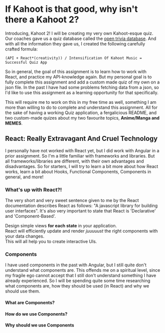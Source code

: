 # If Kahoot is that good, why isn't there a Kahoot 2?
Introducing, Kahoot 2!
I will be creating my very own Kahoot-esque quiz.
Our coaches gave us a quiz database called the [open trivia database](https://opentdb.com/).
And with all the information they gave us, I created the following carefully crafted formula:
````
(API + React*(creativity)) / Intensification Of Kahoot Music = Successful Quiz App
````

So in general, the goal of this assignment is to learn how to work with React, and practice my API-knowledge again.
But my personal goal is to fully complete this assignment and add a custom made quiz of my own on a json file.
In the past I have had some problems fetching data from a json, so I'd like to use this assignment as a learning opportunity for that specifically.

This will require me to work on this in my free time as well, something I am more than willing to do to complete and understand this assignment.
All for the sake of having a working Quiz application, a fergalicious README, and two custom-made quizes about my two favourite topics, **Anime/Manga and MEMES**.

## React: Really Extravagant And Cruel Technology
I personally have not worked with React yet, but I did work with Angular in a prior assignment.
So I'm a little familiar with frameworks and libraries.
But all frameworks/libraries are different, with their own advantages and disadvantages.
So for starters, I will try to learn a bit more about how React works, learn a bit about Hooks, Functional Components, Components in general, and more!

### What's up with React?!
The very short and very sweet sentence given to me by the React documentation describes React as follows: "A javascript library for building user interfaces".
It's also very important to state that React is 'Declarative' and 'Component-Based'.

Design simple views **for each state**  in your application. <br>
React will efficiently update and render *juuuuust* the right components with your data changes. <br>
This will all help you to create interactive UIs.

### Components
I have used components in the past with Angular, but I still quite don't understand what components are.
This offends me on a spiritual level, since my fragile ego cannot accept that I still don't understand something I have already experienced.
So I will be spending quite some time researching what components are, how they should be used (in React) and why we should use them.

#### What are Components?

#### How do we use Components?

#### Why should we use Components